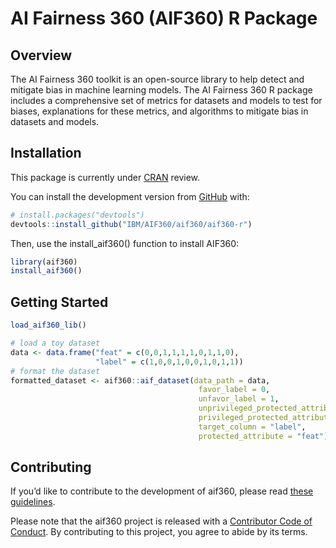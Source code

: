 
<!-- README.md is generated from README.Rmd. Please edit that file -->

# AI Fairness 360 (AIF360) R Package

<!-- badges: start -->

<!-- badges: end -->

## Overview

The AI Fairness 360 toolkit is an open-source library to help detect and
mitigate bias in machine learning models. The AI Fairness 360 R package
includes a comprehensive set of metrics for datasets and models to test
for biases, explanations for these metrics, and algorithms to mitigate
bias in datasets and models.

## Installation

This package is currently under [CRAN](https://CRAN.R-project.org)
review.

You can install the development version from
[GitHub](https://github.com/) with:

``` r
# install.packages("devtools")
devtools::install_github("IBM/AIF360/aif360/aif360-r") 
```

Then, use the install\_aif360() function to install AIF360:

``` r
library(aif360)
install_aif360()
```

## Getting Started

``` r
load_aif360_lib()
```

``` r
# load a toy dataset
data <- data.frame("feat" = c(0,0,1,1,1,1,0,1,1,0), 
                   "label" = c(1,0,0,1,0,0,1,0,1,1))
# format the dataset
formatted_dataset <- aif360::aif_dataset(data_path = data, 
                                          favor_label = 0, 
                                          unfavor_label = 1, 
                                          unprivileged_protected_attribute = 0, 
                                          privileged_protected_attribute = 1, 
                                          target_column = "label", 
                                          protected_attribute = "feat")
```

## Contributing

If you’d like to contribute to the development of aif360, please read
[these guidelines](CONTRIBUTING.md).

Please note that the aif360 project is released with a [Contributor Code
of Conduct](CODEOFCONDUCT.md). By contributing to this project, you
agree to abide by its terms.
